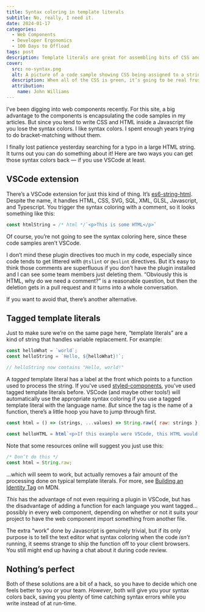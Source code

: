 ```yaml
---
title: Syntax coloring in template literals
subtitle: No, really, I need it.
date: 2024-01-17
categories:
  - Web Components
  - Developer Ergonomics
  - 100 Days to Offload
tags: post
description: Template literals are great for assembling bits of CSS and HTML in Javascript, but what about the syntax coloring?
cover:
  src: no-syntax.png
  alt: A picture of a code sample showing CSS being assigned to a string, but without any visible syntax coloring.
  description: When all of the CSS is green, it’s going to be real frustrating to find that missing curly brace.
  attribution:
    name: John Williams
---
```


I’ve been digging into web components recently. For this site, a big advantage to the components is encapsulating the code samples in my articles. But since you tend to write CSS and HTML inside a Javascript file you lose the syntax colors. I like syntax colors. I spent enough years trying to do bracket-matching without them.

I finally lost patience yesterday searching for a typo in a large HTML string. It turns out you can do something about it! Here are two ways you can get those syntax colors back — if you use VSCode at least.

## VSCode extension

There’s a VSCode extension for just this kind of thing. It’s [es6-string-html](https://marketplace.visualstudio.com/items?itemName=Tobermory.es6-string-html). Despite the name, it handles HTML, CSS, SVG, SQL, XML, GLSL, Javascript, and Typescript. You trigger the syntax coloring with a comment, so it looks something like this:

```js
const htmlString = /* html */`<p>This is some HTML</p>`
```

Of course, you’re not going to see the syntax coloring here, since these code samples aren’t VSCode.

I don’t mind these plugin directives too much in my code, especially since code tends to get littered with `@tslint` or `@eslint` directives. But it’s easy to think those comments are superfluous if you don’t have the plugin installed and I can see some team members just deleting them. “Obviously this is HTML, why do we need a comment?” is a reasonable question, but then the deletion gets in a pull request and it turns into a whole conversation.

If you want to avoid that, there’s another alternative.

## Tagged template literals

Just to make sure we’re on the same page here, “template literals” are a kind of string that handles variable replacement. For example:

```js
const helloWhat = `world`;
const helloString = `Hello, ${helloWhat}!`;

// helloString now contains "Hello, world!"
```

A _tagged_ template literal has a label at the front which points to a function used to process the string. If you've used [styled-components](https://styled-components.com/), you’ve used tagged template literals before. VSCode (and maybe other tools!) will automatically use the appropriate syntax coloring if you use a tagged template literal with the language name. _But_ since the tag is the name of a function, there’s a little hoop you have to jump through first.

```js
const html = () => (strings, ...values) => String.raw({ raw: strings }, ...values);

const helloHTML = html`<p>If this example were VSCode, this HTML would have syntax coloring.</p>`
```

Note that some resources online will suggest you just use this:

```js
/* Don’t do this */
const html = String.raw;
```

…which will seem to work, but actually removes a fair amount of the processing done on typical template literals. For more, see [Building an Identity Tag](https://developer.mozilla.org/en-US/docs/Web/JavaScript/Reference/Global_Objects/String/raw#building_an_identity_tag) on MDN.

_This_ has the advantage of not even requiring a plugin in VSCode, but has the disadvantage of adding a function for each language you want tagged… possibly in every web component, depending on whether or not it suits your project to have the web component import something from another file.

The extra “work” done by Javascript is genuinely trivial, but if its only purpose is to tell the text editor what syntax coloring when the code _isn’t_ running, it seems strange to ship the function off to your client browsers. You still might end up having a chat about it during code review.

## Nothing’s perfect

Both of these solutions are a bit of a hack, so you have to decide which one feels better to you or your team. _However_, both will give you your syntax colors back, saving you plenty of time catching syntax errors while you write instead of at run-time.




